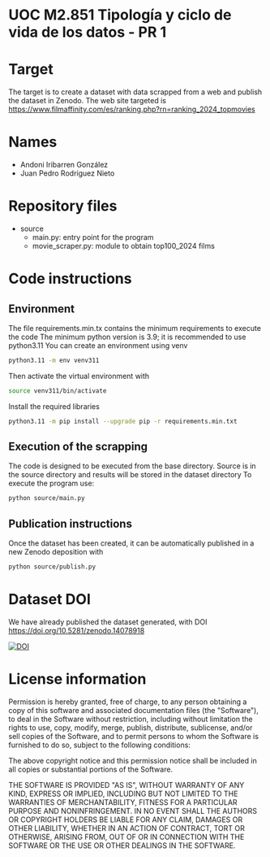 # UOC M2.851 Tipología y ciclo de vida de los datos - PR 1

# Target

The target is to create a dataset with data scrapped from a web and publish the dataset in Zenodo.
The web site targeted is https://www.filmaffinity.com/es/ranking.php?rn=ranking_2024_topmovies

# Names

  - Andoni Iribarren González
  - Juan Pedro Rodríguez Nieto

# Repository files

  - source
    - main.py: entry point for the program
    - movie_scraper.py: module to obtain top100_2024 films

# Code instructions

## Environment

The file requirements.min.tx contains the minimum requirements to execute the code
The minimum python version is 3.9; it is recommended to use python3.11
You can create an environment using venv

```bash
python3.11 -m env venv311
```

Then activate the virtual environment with

```bash
source venv311/bin/activate
```

Install the required libraries

```bash
python3.11 -m pip install --upgrade pip -r requirements.min.txt
```


## Execution of the scrapping

The code is designed to be executed from the base directory. Source is in the source directory and results will be stored in the dataset directory
To execute the program use:

```bash
python source/main.py
```

## Publication instructions

Once the dataset has been created, it can be automatically published in a new Zenodo deposition with

```bash
python source/publish.py
```

# Dataset DOI

We have already published the dataset generated, with DOI <https://doi.org/10.5281/zenodo.14078918>

[![DOI](https://zenodo.org/badge/DOI/10.5281/zenodo.14078918.svg)](https://doi.org/10.5281/zenodo.14078918)



# License information

Permission is hereby granted, free of charge, to any person obtaining a copy of this software and associated documentation files (the "Software"), to deal in the Software without restriction, including without limitation the rights to use, copy, modify, merge, publish, distribute, sublicense, and/or sell copies of the Software, and to permit persons to whom the Software is furnished to do so, subject to the following conditions:

The above copyright notice and this permission notice shall be included in all copies or substantial portions of the Software.

THE SOFTWARE IS PROVIDED "AS IS", WITHOUT WARRANTY OF ANY KIND, EXPRESS OR IMPLIED, INCLUDING BUT NOT LIMITED TO THE WARRANTIES OF MERCHANTABILITY, FITNESS FOR A PARTICULAR PURPOSE AND NONINFRINGEMENT. IN NO EVENT SHALL THE AUTHORS OR COPYRIGHT HOLDERS BE LIABLE FOR ANY CLAIM, DAMAGES OR OTHER LIABILITY, WHETHER IN AN ACTION OF CONTRACT, TORT OR OTHERWISE, ARISING FROM, OUT OF OR IN CONNECTION WITH THE SOFTWARE OR THE USE OR OTHER DEALINGS IN THE SOFTWARE.


